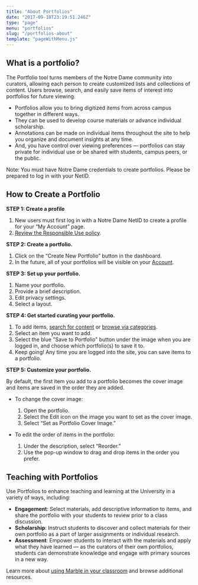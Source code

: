```yaml
---
title: "About Portfolios"
date: "2017-09-18T23:19:51.246Z"
type: "page"
menu: "portfolios"
slug: "/portfolios-about"
template: "pageWithMenu.js"
---
```


## What is a portfolio?
The Portfolio tool turns members of the Notre Dame community into curators, allowing each person to create customized lists and collections of content. Users browse, search, and easily save items of interest into portfolios for future viewing.

* Portfolios allow you to bring digitized items from across campus together in different ways.
* They can be used to develop course materials or advance individual scholarship.
* Annotations can be made on individual items throughout the site to help you organize and document insights at any time.
* And, you have control over viewing preferences — portfolios can stay private for individual use or be shared with students, campus peers, or the public.

Note: You must have Notre Dame credentials to create portfolios. Please be prepared to log in with your NetID.

## How to Create a Portfolio

__STEP 1: Create a profile__
1. New users must first log in with a Notre Dame NetID to create a profile for your “My Account” page.
2. [Review the Responsible Use policy](https://policy.nd.edu/assets/185268/responsible_use_it_resources_2015.pdf).

__STEP 2: Create a portfolio.__
1. Click on the “Create New Portfolio” button in the dashboard.
2. In the future, all of your portfolios will be visible on your [Account](/user).

__STEP 3: Set up your portfolio.__
1. Name your portfolio.
2. Provide a brief description.
3. Edit privacy settings.
4. Select a layout.

__STEP 4: Get started curating your portfolio.__
1. To add items, [search for content](/search) or [browse via categories](/browse).
2. Select an item you want to add.
3. Select the blue "Save to Portfolio" button under the image when you are logged in, and choose which portfolio(s) to save it to.
4. Keep going! Any time you are logged into the site, you can save items to a portfolio.

__STEP 5: Customize your portfolio.__

By default, the first item you add to a portfolio becomes the cover image and items are saved in the order they are added.

* To change the cover image:
  1. Open the portfolio.
  2. Select the Edit icon on the image you want to set as the cover image.
  3. Select “Set as Portfolio Cover Image.”

* To edit the order of items in the portfolio:
  1. Under the description, select “Reorder.”
  2. Use the pop-up window to drag and drop items in the order you prefer.

## Teaching with Portfolios
Use Portfolios to enhance teaching and learning at the University in a variety of ways, including:

  * __Engagement__: Select materials, add descriptive information to items, and share the portfolio with your students to review prior to a class discussion.
  * __Scholarship__: Instruct students to discover and collect materials for their own portfolio as a part of larger assignments or individual research.
  * __Assessment__: Empower students to interact with the materials and apply what they have learned — as the curators of their own portfolios, students can demonstrate knowledge and engage with primary sources in a new way.

  Learn more about [using Marble in your classroom](/portfolios-teaching) and browse additional resources.  
